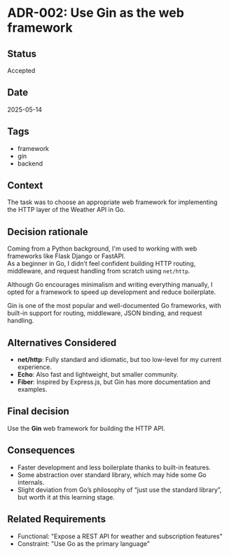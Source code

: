 # ADR-002: Use Gin as the web framework

## Status
Accepted

## Date
2025-05-14

## Tags
- framework
- gin
- backend

## Context

The task was to choose an appropriate web framework for implementing the HTTP layer of the Weather API in Go.

## Decision rationale

Coming from a Python background, I'm used to working with web frameworks like Flask Django or FastAPI.  
As a beginner in Go, I didn’t feel confident building HTTP routing, middleware, and request handling from scratch using `net/http`.

Although Go encourages minimalism and writing everything manually, I opted for a framework to speed up development and reduce boilerplate.

Gin is one of the most popular and well-documented Go frameworks, with built-in support for routing, middleware, JSON binding, and request handling.

## Alternatives Considered

- **net/http**: Fully standard and idiomatic, but too low-level for my current experience.
- **Echo**: Also fast and lightweight, but smaller community.
- **Fiber**: Inspired by Express.js, but Gin has more documentation and examples.

## Final decision

Use the **Gin** web framework for building the HTTP API.

## Consequences

- Faster development and less boilerplate thanks to built-in features.
- Some abstraction over standard library, which may hide some Go internals.
- Slight deviation from Go’s philosophy of “just use the standard library”, but worth it at this learning stage.

## Related Requirements

- Functional: "Expose a REST API for weather and subscription features"
- Constraint: "Use Go as the primary language"